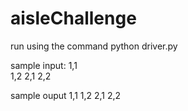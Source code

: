 # aisleChallenge

run using the command
python driver.py

sample input:
1,1            
1,2
2,1
2,2

sample ouput
1,1
1,2
2,1
2,2

